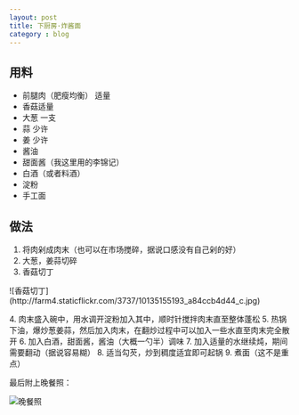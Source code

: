 ```yaml
---
layout: post
title: 下厨房·炸酱面
category : blog
---
```

## 用料
* 前腿肉（肥瘦均衡） 适量
* 香菇适量
* 大葱 一支
* 蒜 少许
* 姜 少许
* 酱油
* 甜面酱（我这里用的李锦记）
* 白酒（或者料酒）
* 淀粉
* 手工面

## 做法
1. 将肉剁成肉末（也可以在市场搅碎，据说口感没有自己剁的好）
2. 大葱，姜蒜切碎
3. 香菇切丁
<p>![香菇切丁](http://farm4.staticflickr.com/3737/10135155193_a84ccb4d44_c.jpg)</p>
4. 肉末盛入碗中，用水调开淀粉加入其中，顺时针搅拌肉末直至整体蓬松
5. 热锅下油，爆炒葱姜蒜，然后加入肉末，在翻炒过程中可以加入一些水直至肉末完全散开
6. 加入白酒，甜面酱，酱油（大概一勺半）调味
7. 加入适量的水继续炖，期间需要翻动（据说容易糊）
8. 适当勾芡，炒到稠度适宜即可起锅
9. 煮面（这不是重点）

最后附上晚餐照：

![晚餐照](http://farm8.staticflickr.com/7355/10134947744_534c8de07e_c.jpg)
